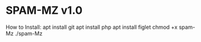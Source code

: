 # SPAM-MZ v1.0

How to Install:
apt install git
apt install php
apt install figlet
chmod +x spam-Mz
./spam-Mz
